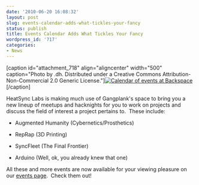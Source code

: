 ```yaml
---
date: '2010-06-20 16:08:32'
layout: post
slug: events-calendar-adds-what-tickles-your-fancy
status: publish
title: Events Calendar Adds What Tickles Your Fancy
wordpress_id: '717'
categories:
- News
---
```


[caption id="attachment_718" align="aligncenter" width="500" caption="Photo by .dh. Distributed under a Creative Commons Attribution-Non-Commercial 2.0 Generic License."][![Calendar of events at Backspace](http://www.heatsynclabs.org/wp-content/uploads/2010/06/4719064136_70bfe65752.jpg)](http://www.flickr.com/photos/25968780@N03/4719064136/)[/caption]

HeatSync Labs is making much use of Gangplank's space to bring you a new lineup of meetups and hacknights for you to work on projects and discuss the field of interest a project pertains to.  These include:



	
  * Augmented Humanity (Cybernetics/Prosthetics)

	
  * RepRap (3D Printing)

	
  * SyncFleet (The Final Frontier)

	
  * Arduino (Well, ok, you already knew that one)


All these and more events are now available for your viewing pleasure on our [events page](http://www.heatsynclabs.org/events/).  Check them out!
